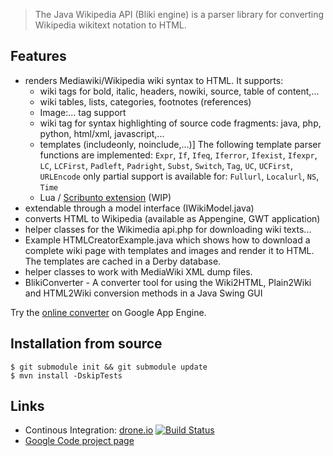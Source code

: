 
> The Java Wikipedia API (Bliki engine)
> is a parser library for converting
> Wikipedia wikitext notation to HTML.


## Features

  * renders Mediawiki/Wikipedia wiki syntax to HTML. It supports:
     * wiki tags for bold, italic, headers, nowiki, source, table of content,...
     * wiki tables, lists, categories, footnotes (references)
     * Image:... tag support
     * wiki <source> tag for syntax highlighting of source code fragments:
        java, php, python, html/xml, javascript,...
     * templates (includeonly, noinclude,...)]
        The following template parser functions are implemented:
        `Expr`, `If`, `Ifeq`, `Iferror`, `Ifexist`, `Ifexpr`, `LC`, `LCFirst`, `Padleft`,
        `Padright`, `Subst`, `Switch`, `Tag`, `UC`, `UCFirst`, `URLEncode`
        only partial support is available for: `Fullurl`, `Localurl`, `NS`, `Time`
     * Lua / [Scribunto extension][] (WIP)
  * extendable through a model interface (IWikiModel.java)
  * converts HTML to Wikipedia (available as Appengine, GWT application)
  * helper classes for the Wikimedia api.php for downloading wiki texts...
  * Example HTMLCreatorExample.java which shows how to download a complete
    wiki page with templates and images and render it to HTML.
    The templates are cached in a Derby database.
  * helper classes to work with MediaWiki XML dump files.
  * BlikiConverter - A converter tool for using the Wiki2HTML, Plain2Wiki and
    HTML2Wiki conversion methods in a Java Swing GUI

Try the [online converter][] on Google App Engine.

## Installation from source

    $ git submodule init && git submodule update
    $ mvn install -DskipTests

## Links

  * Continous Integration: [drone.io][] [![Build Status](https://drone.io/bitbucket.org/axelclk/info.bliki.wiki/status.png)](https://drone.io/bitbucket.org/axelclk/info.bliki.wiki)
  * [Google Code project page][]

[online converter]: http://w-i-k-i.appspot.com/
[drone.io]: https://drone.io/bitbucket.org/axelclk/info.bliki.wiki
[Google Code project page]: https://code.google.com/p/gwtwiki/
[Scribunto extension]: http://www.mediawiki.org/wiki/Extension:Scribunto

